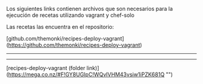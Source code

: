 Los siguientes links contienen archivos que son necesarios para la ejecución de 
recetas utilizando vagrant y chef-solo

Las recetas las encuentra en el repositorio: 

[github.com/themonki/recipes-deploy-vagrant] (https://github.com/themonki/recipes-deploy-vagrant)

*************************************************************
*************************************************************
[recipes-deploy-vagrant (folder link)] (https://mega.co.nz/#F!GY8UGIpC!WQvIVHM43vsiw1iPZK681Q "")

